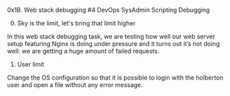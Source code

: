0x1B. Web stack debugging #4
DevOps
SysAdmin
Scripting
Debugging

0. Sky is the limit, let's bring that limit higher

In this web stack debugging task, we are testing how well our web server setup featuring Nginx is doing under pressure and it turns out it’s not doing well: we are getting a huge amount of failed requests.


1. User limit

Change the OS configuration so that it is possible to login with the holberton user and open a file without any error message.
